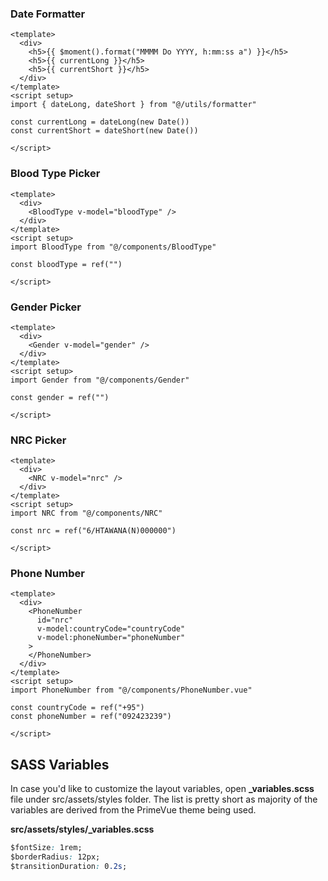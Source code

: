 ### Date Formatter

```html,javascript
<template>
  <div>
    <h5>{{ $moment().format("MMMM Do YYYY, h:mm:ss a") }}</h5>
    <h5>{{ currentLong }}</h5>
    <h5>{{ currentShort }}</h5>
  </div>
</template>
<script setup>
import { dateLong, dateShort } from "@/utils/formatter"

const currentLong = dateLong(new Date())
const currentShort = dateShort(new Date())

</script>
```

### Blood Type Picker

```html,javascript
<template>
  <div>
    <BloodType v-model="bloodType" />
  </div>
</template>
<script setup>
import BloodType from "@/components/BloodType"

const bloodType = ref("")

</script>

```

### Gender Picker

```html,javascript
<template>
  <div>
    <Gender v-model="gender" />
  </div>
</template>
<script setup>
import Gender from "@/components/Gender"

const gender = ref("")

</script>
```

### NRC Picker

```html,javascript
<template>
  <div>
    <NRC v-model="nrc" />
  </div>
</template>
<script setup>
import NRC from "@/components/NRC"

const nrc = ref("6/HTAWANA(N)000000")

</script>
```

### Phone Number

```html,javascript
<template>
  <div>
    <PhoneNumber
      id="nrc"
      v-model:countryCode="countryCode"
      v-model:phoneNumber="phoneNumber"
    >
    </PhoneNumber>
  </div>
</template>
<script setup>
import PhoneNumber from "@/components/PhoneNumber.vue"

const countryCode = ref("+95")
const phoneNumber = ref("092423239")

</script>
```

## SASS Variables

In case you'd like to customize the layout variables, open **\_variables.scss** file under src/assets/styles folder. The list is pretty short as majority of the variables are derived from the PrimeVue theme being used.

**src/assets/styles/\_variables.scss**

```css
$fontSize: 1rem;
$borderRadius: 12px;
$transitionDuration: 0.2s;
```
